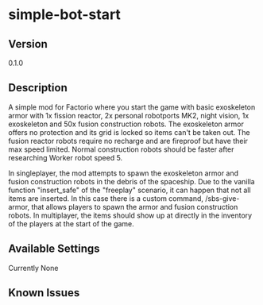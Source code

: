 # simple-bot-start

## Version
0.1.0

## Description
A simple mod for Factorio where you start the game with basic exoskeleton armor with 1x fission reactor, 2x personal robotports MK2, night vision, 1x exoskeleton and 50x fusion construction robots. The exoskeleton armor offers no protection and its grid is locked so items can't be taken out. The fusion reactor robots require no recharge and are fireproof but have their max speed limited. Normal construction robots should be faster after researching Worker robot speed 5. 

In singleplayer, the mod attempts to spawn the exoskeleton armor and fusion construction robots in the debris of the spaceship. Due to the vanilla function "insert_safe" of the "freeplay" scenario, it can happen that not all items are inserted. In this case there is a custom command, /sbs-give-armor, that allows players to spawn the armor and fusion construction robots. In multiplayer, the items should show up at directly in the inventory of the players at the start of the game. 

## Available Settings
Currently None

## Known Issues

